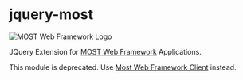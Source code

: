 # jquery-most

![MOST Web Framework Logo](https://www.themost.io/assets/images/most_logo_sw_240.png)

JQuery Extension for [MOST Web Framework](https://github.com/kbarbounakis/most-web) Applications.

This module is deprecated. Use [Most Web Framework Client](https://github.com/kbarbounakis/most-client) instead.

